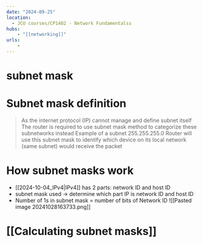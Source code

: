 ```yaml
---
date: "2024-09-25"
location: 
  - JCU courses/CP1402 - Network Fundamentalss
hubs: 
    - "[[networking]]"
urls:
    - 
---
```


# subnet mask
# Subnet mask definition
> As the internet protocol (IP) cannot manage and define subnet itself
> The router is required to use subnet mask method to categorize these subnetworks instead
> Example of a subnet 255.255.255.0
> Router will use this subnet mask to identify which device on its local network (same subnet) would receive the packet

# How subnet masks work
+ [[2024-10-04_IPv4|IPv4]] has 2 parts: network ID and host ID
+ subnet mask used -> determine which part IP is network ID and host ID
+ Number of 1s in subnet mask = number of bits of Network ID
![[Pasted image 20241028163733.png]]

# [[Calculating subnet masks]]
